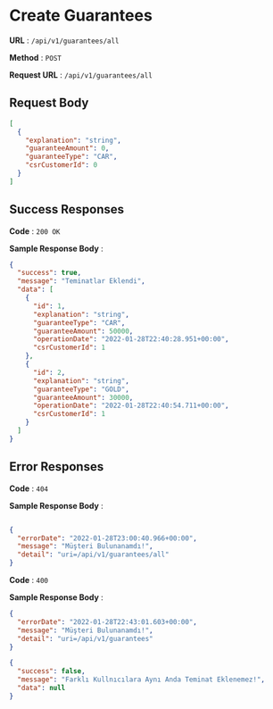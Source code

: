 # Create Guarantees

**URL** : `/api/v1/guarantees/all`

**Method** : `POST`

**Request URL** : `/api/v1/guarantees/all`

## Request Body

```json
[
  {
    "explanation": "string",
    "guaranteeAmount": 0,
    "guaranteeType": "CAR",
    "csrCustomerId": 0
  }
]
```

## Success Responses

**Code** : `200 OK`

**Sample Response Body** :

```json
{
  "success": true,
  "message": "Teminatlar Eklendi",
  "data": [
    {
      "id": 1,
      "explanation": "string",
      "guaranteeType": "CAR",
      "guaranteeAmount": 50000,
      "operationDate": "2022-01-28T22:40:28.951+00:00",
      "csrCustomerId": 1
    },
    {
      "id": 2,
      "explanation": "string",
      "guaranteeType": "GOLD",
      "guaranteeAmount": 30000,
      "operationDate": "2022-01-28T22:40:54.711+00:00",
      "csrCustomerId": 1
    }
  ]
}
```

## Error Responses

**Code** : `404`

**Sample Response Body** :

```json

{
  "errorDate": "2022-01-28T23:00:40.966+00:00",
  "message": "Müşteri Bulunanamdı!",
  "detail": "uri=/api/v1/guarantees/all"
}
```

**Code** : `400`

**Sample Response Body** :

```json
{
  "errorDate": "2022-01-28T22:43:01.603+00:00",
  "message": "Müşteri Bulunanamdı!",
  "detail": "uri=/api/v1/guarantees"
}
```

```json
{
  "success": false,
  "message": "Farklı Kullnıcılara Aynı Anda Teminat Eklenemez!",
  "data": null
}
```